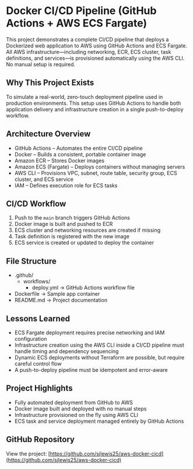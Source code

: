# Docker CI/CD Pipeline (GitHub Actions + AWS ECS Fargate)

This project demonstrates a complete CI/CD pipeline that deploys a Dockerized web application to AWS using GitHub Actions and ECS Fargate. All AWS infrastructure—including networking, ECR, ECS cluster, task definitions, and services—is provisioned automatically using the AWS CLI. No manual setup is required.

## Why This Project Exists

To simulate a real-world, zero-touch deployment pipeline used in production environments. This setup uses GitHub Actions to handle both application delivery and infrastructure creation in a single push-to-deploy workflow.

## Architecture Overview

- GitHub Actions – Automates the entire CI/CD pipeline  
- Docker – Builds a consistent, portable container image  
- Amazon ECR – Stores Docker images  
- Amazon ECS (Fargate) – Deploys containers without managing servers  
- AWS CLI – Provisions VPC, subnet, route table, security group, ECS cluster, and ECS service  
- IAM – Defines execution role for ECS tasks  

## CI/CD Workflow

1. Push to the `main` branch triggers GitHub Actions  
2. Docker image is built and pushed to ECR  
3. ECS cluster and networking resources are created if missing  
4. Task definition is registered with the new image  
5. ECS service is created or updated to deploy the container  

## File Structure

- .github/
  - workflows/
    - deploy.yml        → GitHub Actions workflow file
- Dockerfile            → Sample app container
- README.md             → Project documentation

## Lessons Learned

- ECS Fargate deployment requires precise networking and IAM configuration  
- Infrastructure creation using the AWS CLI inside a CI/CD pipeline must handle timing and dependency sequencing  
- Dynamic ECS deployments without Terraform are possible, but require careful control flow  
- A push-to-deploy pipeline must be idempotent and error-aware  

## Project Highlights

- Fully automated deployment from GitHub to AWS  
- Docker image built and deployed with no manual steps  
- Infrastructure provisioned on the fly using AWS CLI  
- ECS task and service deployment managed entirely by GitHub Actions  

## GitHub Repository

View the project: [https://github.com/sjlewis25/aws-docker-cicd](https://github.com/sjlewis25/aws-docker-cicd)
